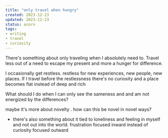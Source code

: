 ```yaml
---
title: "only travel when hungry"
created: 2023-12-23
updated: 2023-12-23
status: acorn
tags: 
- writing
- travel
- curiosity
---
```

There's something about only traveling when I absolutely need to. Travel less out of a need to escape my present and more a hunger for difference.

I occasionally get restless. restless for new experiences, new people, new places. If I travel before the restlessness there's no curiosity and a place becomes flat instead of deep and rich

What should I do when I can only see the sameness and and am not energized by the differences?

maybe it's more about novelty . how can this be novel in novel ways?
- there's also something about it tied to loneliness and feeling in myself and not out into the world. frustration focused inward instead of curiosity focused outward

